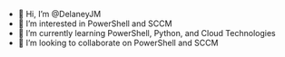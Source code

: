 - 👋 Hi, I’m @DelaneyJM
- 👀 I’m interested in PowerShell and SCCM
- 🌱 I’m currently learning PowerShell, Python, and Cloud Technologies
- 💞️ I’m looking to collaborate on PowerShell and SCCM
<!---
DelaneyJM/DelaneyJM is a ✨ special ✨ repository because its `README.md` (this file) appears on your GitHub profile.
You can click the Preview link to take a look at your changes.
--->
